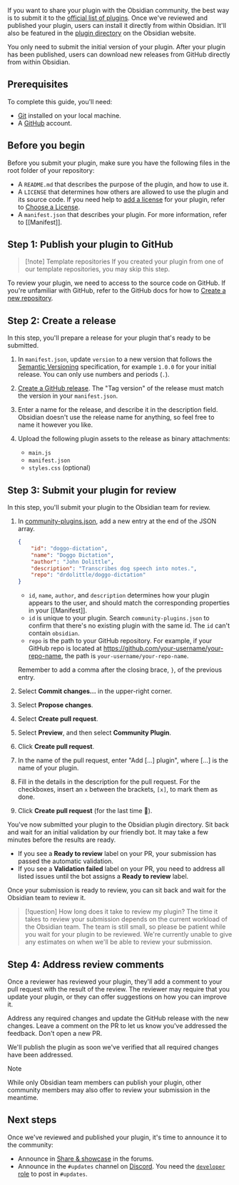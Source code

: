 If you want to share your plugin with the Obsidian community, the best way is to submit it to the [official list of plugins](https://github.com/obsidianmd/obsidian-releases/blob/master/community-plugins.json). Once we've reviewed and published your plugin, users can install it directly from within Obsidian. It'll also be featured in the [plugin directory](https://obsidian.md/plugins) on the Obsidian website.

You only need to submit the initial version of your plugin. After your plugin has been published, users can download new releases from GitHub directly from within Obsidian.

## Prerequisites

To complete this guide, you'll need:

-   [Git](https://git-scm.com/) installed on your local machine.
-   A [GitHub](https://github.com/signup) account.

## Before you begin

Before you submit your plugin, make sure you have the following files in the root folder of your repository:

-   A `README.md` that describes the purpose of the plugin, and how to use it.
-   A `LICENSE` that determines how others are allowed to use the plugin and its source code. If you need help to [add a license](https://docs.github.com/en/communities/setting-up-your-project-for-healthy-contributions/adding-a-license-to-a-repository) for your plugin, refer to [Choose a License](https://choosealicense.com/).
-   A `manifest.json` that describes your plugin. For more information, refer to [[Manifest]].

## Step 1: Publish your plugin to GitHub

> [!note] Template repositories
> If you created your plugin from one of our template repositories, you may skip this step.

To review your plugin, we need to access to the source code on GitHub. If you're unfamiliar with GitHub, refer to the GitHub docs for how to [Create a new repository](https://docs.github.com/en/repositories/creating-and-managing-repositories/creating-a-new-repository).

## Step 2: Create a release

In this step, you'll prepare a release for your plugin that's ready to be submitted.

1. In `manifest.json`, update `version` to a new version that follows the [Semantic Versioning](https://semver.org/) specification, for example `1.0.0` for your initial release. You can only use numbers and periods (`.`).
2. [Create a GitHub release](https://docs.github.com/en/repositories/releasing-projects-on-github/managing-releases-in-a-repository#creating-a-release). The "Tag version" of the release must match the version in your `manifest.json`.
3. Enter a name for the release, and describe it in the description field. Obsidian doesn't use the release name for anything, so feel free to name it however you like.
4. Upload the following plugin assets to the release as binary attachments:

    - `main.js`
    - `manifest.json`
    - `styles.css` (optional)

## Step 3: Submit your plugin for review

In this step, you'll submit your plugin to the Obsidian team for review.

1. In [community-plugins.json](https://github.com/obsidianmd/obsidian-releases/edit/master/community-plugins.json), add a new entry at the end of the JSON array.

    ```json
    {
    	"id": "doggo-dictation",
    	"name": "Doggo Dictation",
    	"author": "John Dolittle",
    	"description": "Transcribes dog speech into notes.",
    	"repo": "drdolittle/doggo-dictation"
    }
    ```

    - `id`, `name`, `author`, and `description` determines how your plugin appears to the user, and should match the corresponding properties in your [[Manifest]].
    - `id` is unique to your plugin. Search `community-plugins.json` to confirm that there's no existing plugin with the same id. The `id` can't contain `obsidian`.
    - `repo` is the path to your GitHub repository. For example, if your GitHub repo is located at https://github.com/your-username/your-repo-name, the path is `your-username/your-repo-name`.

    Remember to add a comma after the closing brace, `}`, of the previous entry.

2. Select **Commit changes...** in the upper-right corner.
3. Select **Propose changes**.
4. Select **Create pull request**.
5. Select **Preview**, and then select **Community Plugin**.
6. Click **Create pull request**.
7. In the name of the pull request, enter "Add [...] plugin", where [...] is the name of your plugin.
8. Fill in the details in the description for the pull request. For the checkboxes, insert an `x` between the brackets, `[x]`, to mark them as done.
9. Click **Create pull request** (for the last time 🤞).

You've now submitted your plugin to the Obsidian plugin directory. Sit back and wait for an initial validation by our friendly bot. It may take a few minutes before the results are ready.

-   If you see a **Ready to review** label on your PR, your submission has passed the automatic validation.
-   If you see a **Validation failed** label on your PR, you need to address all listed issues until the bot assigns a **Ready to review** label.

Once your submission is ready to review, you can sit back and wait for the Obsidian team to review it.

> [!question] How long does it take to review my plugin?
> The time it takes to review your submission depends on the current workload of the Obsidian team. The team is still small, so please be patient while you wait for your plugin to be reviewed. We're currently unable to give any estimates on when we'll be able to review your submission.

## Step 4: Address review comments

Once a reviewer has reviewed your plugin, they'll add a comment to your pull request with the result of the review. The reviewer may require that you update your plugin, or they can offer suggestions on how you can improve it.

Address any required changes and update the GitHub release with the new changes. Leave a comment on the PR to let us know you've addressed the feedback. Don't open a new PR.

We'll publish the plugin as soon we've verified that all required changes have been addressed.

> [!note]
> While only Obsidian team members can publish your plugin, other community members may also offer to review your submission in the meantime.

## Next steps

Once we've reviewed and published your plugin, it's time to announce it to the community:

-   Announce in [Share & showcase](https://forum.obsidian.md/c/share-showcase/9) in the forums.
-   Announce in the `#updates` channel on [Discord](https://discord.gg/veuWUTm). You need the [`developer` role](https://discord.com/channels/686053708261228577/702717892533157999/830492034807758859) to post in `#updates`.


